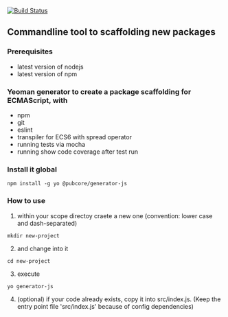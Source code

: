 [![Build Status](https://travis-ci.org/pubcore/createPackage.svg?branch=master)](https://travis-ci.org/pubcore/createPackage)

## Commandline tool to scaffolding new packages

### Prerequisites
* latest version of nodejs
* latest version of npm

### Yeoman generator to create a package scaffolding for ECMAScript, with
* npm
* git
* eslint
* transpiler for ECS6 with spread operator
* running tests via mocha
* running show code coverage after test run

### Install it global
```
npm install -g yo @pubcore/generator-js
```
### How to use
1) within your scope directoy craete a new one (convention: lower case and dash-separated)
```
mkdir new-project
```
2) and change into it
```
cd new-project
```
3) execute
```
yo generator-js
```
4) (optional) if your code already exists, copy it into src/index.js.
(Keep the entry point file 'src/index.js' because of config dependencies)

